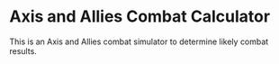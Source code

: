 # Axis and Allies Combat Calculator

This is an Axis and Allies combat simulator to determine likely combat results.
